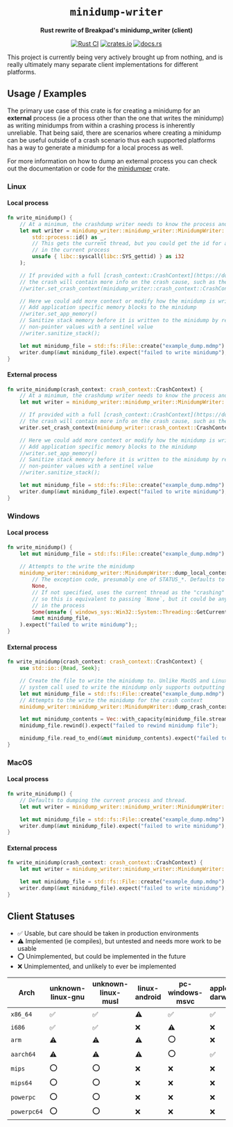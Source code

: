 <div align="center">

# `minidump-writer`

**Rust rewrite of Breakpad's minidump_writer (client)**

[![Rust CI](https://github.com/rust-minidump/minidump-writer/actions/workflows/ci.yml/badge.svg)](https://github.com/rust-minidump/minidump-writer/actions/workflows/ci.yml)
[![crates.io](https://img.shields.io/crates/v/minidump-writer.svg)](https://crates.io/crates/minidump-writer)
[![docs.rs](https://docs.rs/minidump-writer/badge.svg)](https://docs.rs/minidump-writer)

</div>

This project is currently being very actively brought up from nothing, and is really ultimately many separate client implementations for different platforms.

## Usage / Examples

The primary use case of this crate is for creating a minidump for an **external** process (ie a process other than the one that writes the minidump) as writing minidumps from within a crashing process is inherently unreliable. That being said, there are scenarios where creating a minidump can be useful outside of a crash scenario thus each supported platforms has a way to generate a minidump for a local process as well.

For more information on how to dump an external process you can check out the documentation or code for the [minidumper](https://docs.rs/minidumper/latest/minidumper/) crate.

### Linux

#### Local process

```rust
fn write_minidump() {
    // At a minimum, the crashdump writer needs to know the process and thread that you want to dump
    let mut writer = minidump_writer::minidump_writer::MinidumpWriter::new(
        std::process::id() as _,
        // This gets the current thread, but you could get the id for any thread
        // in the current process
        unsafe { libc::syscall(libc::SYS_gettid) } as i32
    );

    // If provided with a full [crash_context::CrashContext](https://docs.rs/crash-context/latest/crash_context/struct.CrashContext.html),
    // the crash will contain more info on the crash cause, such as the signal
    //writer.set_crash_context(minidump_writer::crash_context::CrashContext { inner: crash_context });

    // Here we could add more context or modify how the minidump is written, eg
    // Add application specific memory blocks to the minidump
    //writer.set_app_memory()
    // Sanitize stack memory before it is written to the minidump by replacing
    // non-pointer values with a sentinel value
    //writer.sanitize_stack();

    let mut minidump_file = std::fs::File::create("example_dump.mdmp").expect("failed to create file");
    writer.dump(&mut minidump_file).expect("failed to write minidump");
}
```

#### External process

```rust
fn write_minidump(crash_context: crash_context::CrashContext) {
    // At a minimum, the crashdump writer needs to know the process and thread that the crash occurred in
    let mut writer = minidump_writer::minidump_writer::MinidumpWriter::new(crash_context.pid, crash_context.tid);

    // If provided with a full [crash_context::CrashContext](https://docs.rs/crash-context/latest/crash_context/struct.CrashContext.html),
    // the crash will contain more info on the crash cause, such as the signal
    writer.set_crash_context(minidump_writer::crash_context::CrashContext { inner: crash_context });

    // Here we could add more context or modify how the minidump is written, eg
    // Add application specific memory blocks to the minidump
    //writer.set_app_memory()
    // Sanitize stack memory before it is written to the minidump by replacing
    // non-pointer values with a sentinel value
    //writer.sanitize_stack();

    let mut minidump_file = std::fs::File::create("example_dump.mdmp").expect("failed to create file");
    writer.dump(&mut minidump_file).expect("failed to write minidump");
}
```

### Windows

#### Local process

```rust
fn write_minidump() {
    let mut minidump_file = std::fs::File::create("example_dump.mdmp").expect("failed to create file");
    
    // Attempts to the write the minidump
    minidump_writer::minidump_writer::MinidumpWriter::dump_local_context(
        // The exception code, presumably one of STATUS_*. Defaults to STATUS_NONCONTINUABLE_EXCEPTION if not specified
        None,
        // If not specified, uses the current thread as the "crashing" thread,
        // so this is equivalent to passing `None`, but it could be any thread
        // in the process
        Some(unsafe { windows_sys::Win32::System::Threading::GetCurrentThreadId() }),
        &mut minidump_file,
    ).expect("failed to write minidump");;
}
```

#### External process

```rust
fn write_minidump(crash_context: crash_context::CrashContext) {
    use std::io::{Read, Seek};

    // Create the file to write the minidump to. Unlike MacOS and Linux, the
    // system call used to write the minidump only supports outputting to a file
    let mut minidump_file = std::fs::File::create("example_dump.mdmp").expect("failed to create file");
    // Attempts to the write the minidump for the crash context
    minidump_writer::minidump_writer::MinidumpWriter::dump_crash_context(crash_context, &mut minidump_file).expect("failed to write minidump");;

    let mut minidump_contents = Vec::with_capacity(minidump_file.stream_position().expect("failed to get stream length") as usize);
    minidump_file.rewind().expect("failed to rewind minidump file");

    minidump_file.read_to_end(&mut minidump_contents).expect("failed to read minidump");
}
```

### MacOS

#### Local process

```rust
fn write_minidump() {
    // Defaults to dumping the current process and thread.
    let mut writer = minidump_writer::minidump_writer::MinidumpWriter::new(None, None)?;

    let mut minidump_file = std::fs::File::create("example_dump.mdmp").expect("failed to create file");
    writer.dump(&mut minidump_file).expect("failed to write minidump");
}
```

#### External process

```rust
fn write_minidump(crash_context: crash_context::CrashContext) {
    let mut writer = minidump_writer::minidump_writer::MinidumpWriter::with_crash_context(crash_context)?;

    let mut minidump_file = std::fs::File::create("example_dump.mdmp").expect("failed to create file");
    writer.dump(&mut minidump_file).expect("failed to write minidump");
}
```

## Client Statuses

- ✅ Usable, but care should be taken in production environments
- ⚠️ Implemented (ie compiles), but untested and needs more work to be usable
- ⭕️ Unimplemented, but could be implemented in the future
- ❌ Unimplemented, and unlikely to ever be implemented

| Arch | unknown-linux-gnu | unknown-linux-musl | linux-android | pc-windows-msvc | apple-darwin | apple-ios
--- | --- | --- | --- | --- | --- | --- |
`x86_64` | ✅ | ✅ | ⚠️ | ✅ | ✅ | ⭕️ |
`i686` | ✅ | ✅ | ❌ | ⚠️ | ❌ | ❌ | ⭕️ |
`arm` | ⚠️ | ⚠️ | ⚠️ | ⭕️ | ❌ | ❌ |
`aarch64` | ⚠️ | ⚠️ | ⚠️ | ⭕️ | ✅ | ⭕️ |
`mips` | ⭕️ | ⭕️ | ❌ | ❌ | ❌ | ❌ |
`mips64` | ⭕️ | ⭕️ | ❌ | ❌ | ❌ | ❌ |
`powerpc` | ⭕️ | ⭕️ | ❌ | ❌ | ❌ | ❌ |
`powerpc64` | ⭕️ | ⭕️ | ❌ | ❌ | ❌ | ❌ |

